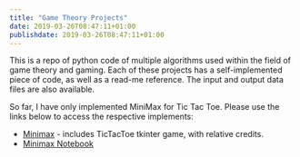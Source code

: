 ```yaml
---
title: "Game Theory Projects"
date: 2019-03-26T08:47:11+01:00
publishdate: 2019-03-26T08:47:11+01:00
---
```


This is a repo of python code of multiple algorithms used within the field of game theory and gaming. Each of these projects has a self-implemented piece of code, as well as a read-me reference. The input and output data files are also available. 

So far, I have only implemented MiniMax for Tic Tac Toe. Please use the links below to access the respective implements:

- [Minimax](https://github.com/pennatia/Game_AIs/tree/master/MiniMax%20(TicTacToe)) - includes TicTacToe tkinter game, with relative credits.  
- [Minimax Notebook](https://github.com/pennatia/Game_AIs/blob/master/MiniMax%20(TicTacToe)/MiniMax.ipynb)